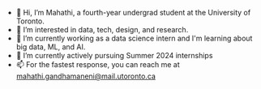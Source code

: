 - 👋 Hi, I’m Mahathi, a fourth-year undergrad student at the University of Toronto.
- 👀 I’m interested in data, tech, design, and research.
- 🌱 I’m currently working as a data science intern and I'm learning about big data, ML, and AI.
- 💞️ I’m currently actively pursuing Summer 2024 internships
- 📫 For the fastest response, you can reach me at mahathi.gandhamaneni@mail.utoronto.ca

<!---
mahathicodes/mahathicodes is a ✨ special ✨ repository because its `README.md` (this file) appears on your GitHub profile.
You can click the Preview link to take a look at your changes.
--->
